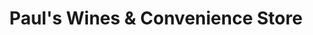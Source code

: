 ---
title: "Paul's Wines & Convenience Store"
url: /birmingham/pauls-wines-und-convenience-store/
shop: Lebensmittel
---